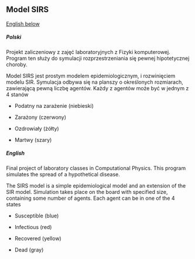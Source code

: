 ## Model SIRS

[English below](English)

##### Polski

Projekt zaliczeniowy z zajęć laboratoryjnych z Fizyki komputerowej.
Program ten służy do symulacji rozprzestrzeniania się pewnej hipotetycznej choroby.


Model SIRS jest prostym modelem epidemiologicznym, i rozwinięciem modelu SIR.
Symulacja odbywa się na planszy o określonych rozmiarach, zawierającą pewną liczbę agentów. Każdy z agentów może być w jednym z 4 stanów

- Podatny na zarażenie (niebieski)

- Zarażony (czerwony)

- Ozdrowiały (żółty)

- Martwy (szary)





##### English

Final project of laboratory classes in Computational Physics.
This program simulates the spread of a hypothetical disease.

The SIRS model is a simple epidemiological model and an extension of the SIR model.
Simulation takes place on the board with specified size, containing some number of agents. Each agent can be in one of the 4 states

- Susceptible (blue)

- Infectious (red)

- Recovered (yellow)

- Dead (gray)
